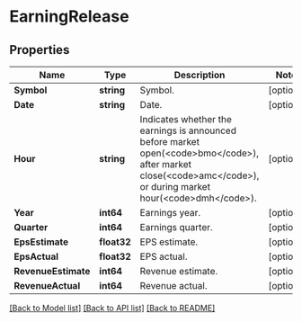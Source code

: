 # EarningRelease

## Properties

Name | Type | Description | Notes
------------ | ------------- | ------------- | -------------
**Symbol** | **string** | Symbol. | [optional] 
**Date** | **string** | Date. | [optional] 
**Hour** | **string** | Indicates whether the earnings is announced before market open(&lt;code&gt;bmo&lt;/code&gt;), after market close(&lt;code&gt;amc&lt;/code&gt;), or during market hour(&lt;code&gt;dmh&lt;/code&gt;). | [optional] 
**Year** | **int64** | Earnings year. | [optional] 
**Quarter** | **int64** | Earnings quarter. | [optional] 
**EpsEstimate** | **float32** | EPS estimate. | [optional] 
**EpsActual** | **float32** | EPS actual. | [optional] 
**RevenueEstimate** | **int64** | Revenue estimate. | [optional] 
**RevenueActual** | **int64** | Revenue actual. | [optional] 

[[Back to Model list]](../README.md#documentation-for-models) [[Back to API list]](../README.md#documentation-for-api-endpoints) [[Back to README]](../README.md)


